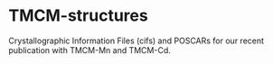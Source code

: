 # TMCM-structures
Crystallographic Information Files (cifs) and POSCARs for our recent publication with TMCM-Mn and TMCM-Cd.
